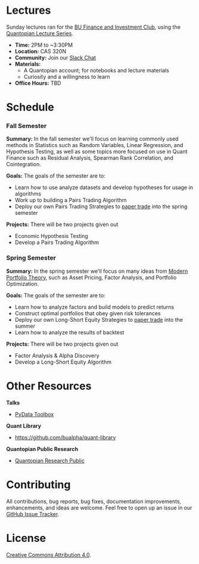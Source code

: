 # Lectures

Sunday lectures ran for the [BU Finance and Investment Club](http://buinvest.org), using the [Quantopian Lecture Series](https://www.quantopian.com/lectures).

  - **Time:** 2PM to ~3:30PM
  - **Location:** CAS 320N
  - **Community:** Join our [Slack Chat](https://join.slack.com/t/bufcquant/shared_invite/enQtMzA1OTI5MjEyNjEwLWM3MjY5ODU4NTVmOGNkMWJkYmY3MTExYzQyZjU0NGIzNTAzOGQ2OGFhMjFkNDRmNjJhZDU2ZmFjNDg2YjJjYWM)
  - **Materials:**
    - A Quantopian account; for notebooks and lecture materials
    - Curiosity and a willingness to learn
  - **Office Hours:** TBD

# Schedule

### Fall Semester

**Summary:** In the fall semester we'll focus on learning commonly used methods in Statistics such as Random Variables, Linear Regression, and Hypothesis Testing, as well as some topics more focused on use in Quant Finance such as Residual Analysis, Spearman Rank Correlation, and Cointegration.

**Goals:** The goals of the semester are to:
  - Learn how to use analyze datasets and develop hypotheses for usage in algorithms
  - Work up to building a Pairs Trading Algorithm
  - Deploy our own Pairs Trading Strategies to [paper trade](https://www.investopedia.com/terms/p/papertrade.asp) into the spring semester

**Projects:** There will be two projects given out
  - Economic Hypothesis Testing
  - Develop a Pairs Trading Algorithm


### Spring Semester

**Summary:** In the spring semester we'll focus on many ideas from [Modern Portfolio Theory](https://en.wikipedia.org/wiki/Modern_portfolio_theory), such as Asset Pricing, Factor Analysis, and Portfolio Optimization.

**Goals:** The goals of the semester are to:
  - Learn how to analyze factors and build models to predict returns
  - Construct optimal portfolios that obey given risk tolerances
  - Deploy our own Long-Short Equity Strategies to [paper trade](https://www.investopedia.com/terms/p/papertrade.asp) into the summer
  - Learn how to analyze the results of backtest

**Projects:** There will be two projects given out
  - Factor Analysis & Alpha Discovery
  - Develop a Long-Short Equity Algorithm

# Other Resources

**Talks**
  - [PyData Toolbox](https://github.com/ssanderson/pydata-toolbox)

**Quant Library**
  - https://github.com/bualpha/quant-library

**Quantopian Public Research**
  - [Quantopian Research Public](https://github.com/quantopian/research_public)

# Contributing

All contributions, bug reports, bug fixes, documentation improvements, enhancements, and ideas are welcome. Feel free to open up an issue in our [GitHub Issue Tracker](https://github.com/bualpha/fall-curriculum/issues/new).

# License

[Creative Commons Attribution 4.0](https://creativecommons.org/licenses/by/4.0/legalcode).